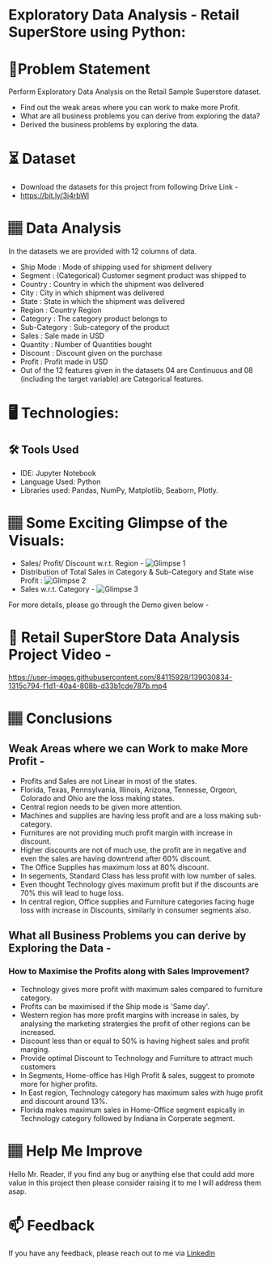 
# Exploratory Data Analysis - Retail SuperStore using Python:

# 📝Problem Statement
Perform Exploratory Data Analysis on the Retail Sample Superstore dataset. 
* Find out the weak areas where you can work to make more Profit.
* What are all business problems you can derive from exploring the data?
* Derived the business problems by exploring the data.

# ⏳ Dataset
* Download the datasets for this project from following Drive Link -
* https://bit.ly/3i4rbWl

# 🏽‍ Data Analysis
In the datasets we are provided with 12 columns of data.

* Ship Mode : Mode of shipping used for shipment delivery
* Segment : (Categorical) Customer segment product was shipped to
* Country : Country in which the shipment was delivered
* City : City in which shipment was delivered
* State : State in which the shipment was delivered
* Region : Country Region
* Category : The category product belongs to
* Sub-Category : Sub-category of the product
* Sales : Sale made in USD
* Quantity : Number of Quantities bought 
* Discount : Discount given on the purchase
* Profit : Profit made in USD
* Out of the 12 features given in the datasets 04 are Continuous and 08 (including the target variable) are Categorical features.

# 🖥️ Technologies:
## 🛠️ Tools Used
* IDE: Jupyter Notebook
* Language Used: Python
* Libraries used: Pandas, NumPy, Matplotlib, Seaborn, Plotly.

# 🏽‍ Some Exciting Glimpse of the Visuals:
* Sales/ Profit/ Discount w.r.t. Region -
![Glimpse 1](https://user-images.githubusercontent.com/84115928/139028332-6852027c-5e7e-4955-8420-3bf2f88acdaa.JPG)
* Distribution of Total Sales in Category & Sub-Category and State wise Profit :
![Glimpse 2](https://user-images.githubusercontent.com/84115928/139027757-8fc3db06-ee4e-4258-a92e-c8f16830d75f.gif)
* Sales w.r.t. Category -
![Glimpse 3](https://user-images.githubusercontent.com/84115928/139028601-a2adb995-233d-4c1a-ad68-6c77e3958b4f.gif)

For more details, please go through the Demo given below -

# 🎯 Retail SuperStore Data Analysis Project Video -
https://user-images.githubusercontent.com/84115928/139030834-1315c794-f1d1-40a4-808b-d33b1cde787b.mp4

# 🏽‍ Conclusions
## Weak Areas where we can Work to make More Profit -
* Profits and Sales are not Linear in most of the states.
* Florida, Texas, Pennsylvania, Illinois, Arizona, Tennesse, Orgeon, Colorado and Ohio are the loss making states.
* Central region needs to be given more attention.
* Machines and supplies are having less profit and are a loss making sub-category.
* Furnitures are not providing much profit margin with increase in discount.
* Higher discounts are not of much use, the profit are in negative and even the sales are having downtrend after 60% discount.
* The Office Supplies has maximum loss at 80% discount.
* In segements, Standard Class has less profit with low number of sales.
* Even thought Technology gives maximum profit but if the discounts are 70% this will lead to huge loss.
* In central region, Office supplies and Furniture categories facing huge loss with increase in Discounts, similarly in consumer segments also.

## What all Business Problems you can derive by Exploring the Data -
### How to Maximise the Profits along with Sales Improvement?
* Technology gives more profit with maximum sales compared to furniture category.
* Profits can be maximised if the Ship mode is 'Same day'.
* Western region has more profit margins with increase in sales, by analysing the marketing stratergies the profit of other regions can be increased.
* Discount less than or equal to 50% is having highest sales and profit marging.
* Provide optimal Discount to Technology and Furniture to attract much customers
* In Segments, Home-office has High Profit & sales, suggest to promote more for higher profits.
* In East region, Technology category has maximum sales with huge profit and discount around 13%.
* Florida makes maximum sales in Home-Office segment espically in Technology category followed by Indiana in Corperate segment.

# 🏽‍ Help Me Improve
Hello Mr. Reader, if you find any bug or anything else that could add more value in this project then please consider raising it to me I will address them asap.
  
# 📫 Feedback
If you have any feedback, please reach out to me via [LinkedIn](https://www.linkedin.com/in/lokesh-attarde-145086141/)